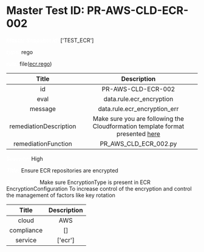 



# Master Test ID: PR-AWS-CLD-ECR-002


***<font color="white">Master Snapshot Id:</font>*** ['TEST_ECR']

***<font color="white">type:</font>*** rego

***<font color="white">rule:</font>*** file([ecr.rego])  
  
  
  
  

|Title|Description|
| :---: | :---: |
|id|PR-AWS-CLD-ECR-002|
|eval|data.rule.ecr_encryption|
|message|data.rule.ecr_encryption_err|
|remediationDescription|Make sure you are following the Cloudformation template format presented <a href='https://docs.aws.amazon.com/AWSCloudFormation/latest/UserGuide/aws-resource-ecr-repository.html#cfn-ecr-repository-imagetagmutability' target='_blank'>here</a>|
|remediationFunction|PR_AWS_CLD_ECR_002.py|


***<font color="white">Severity:</font>*** High

***<font color="white">Title:</font>*** Ensure ECR repositories are encrypted

***<font color="white">Description:</font>*** Make sure EncryptionType is present in ECR EncryptionConfiguration To increase control of the encryption and control the management of factors like key rotation  
  
  

|Title|Description|
| :---: | :---: |
|cloud|AWS|
|compliance|[]|
|service|['ecr']|



[ecr.rego]: https://github.com/prancer-io/prancer-compliance-test/tree/master/aws/cloud/ecr.rego
